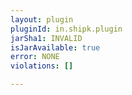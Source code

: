```yaml
---
layout: plugin
pluginId: in.shipk.plugin
jarSha1: INVALID
isJarAvailable: true
error: NONE
violations: []

---
```


